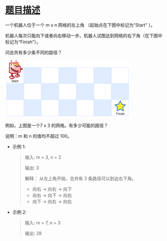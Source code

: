# [题目描述](https://leetcode-cn.com/problems/unique-paths/)
一个机器人位于一个 m x n 网格的左上角 （起始点在下图中标记为“Start” ）。

机器人每次只能向下或者向右移动一步。机器人试图达到网格的右下角（在下图中标记为“Finish”）。

问总共有多少条不同的路径？

![paths](robot_maze.png "the path map")


例如，上图是一个7 x 3 的网格。有多少可能的路径？

说明：m 和 n 的值均不超过 100。

* 示例 1:
  > 输入: m = 3, n = 2
  > 
  > 输出: 3
  >
  > 解释：
  > 从左上角开始，总共有 3 条路径可以到达右下角。
  > * 向右 -> 向右 -> 向下
  > * 向右 -> 向下 -> 向右
  > * 向下 -> 向右 -> 向右

* 示例 2:
  > 输入: m = 7, n = 3
  > 
  > 输出: 28
